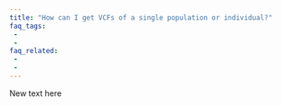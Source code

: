 ```yaml
---
title: "How can I get VCFs of a single population or individual?"
faq_tags:
 -
 -
faq_related:
 -
 -
---
```


New text here
